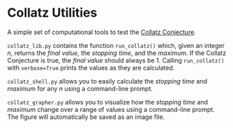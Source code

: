 # Collatz Utilities

A simple set of computational tools to test the [Collatz Conjecture](https://en.wikipedia.org/wiki/Collatz_conjecture).

`collatz_lib.py` contains the function `run_collatz()` which, given an integer *n*, returns the *final value*, the *stopping time*, and the *maximum*. If the Collatz Conjecture is true, the *final value* should always be 1. Calling `run_collatz()` with `verbose=True` prints the values as they are calculated.

`collatz_shell.py` allows you to easily calculate the *stopping time* and *maximum* for any *n* using a command-line prompt.

`collatz_grapher.py` allows you to visualize how the *stopping time* and *maximum* change over a range of values using a command-line prompt. The figure will automatically be saved as an image file.
